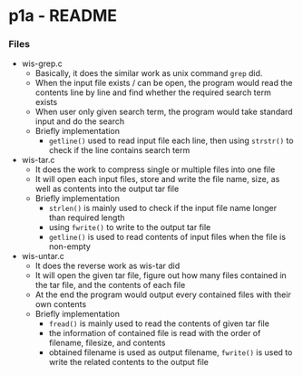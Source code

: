 # p1a - README

### Files
* wis-grep.c
    * Basically, it does the similar work as unix command `grep` did. 
    * When the input file exists / can be open, the program would read the contents line by line and find whether the required search term exists
    * When user only given search term, the program would take standard input and do the search
    * Briefly implementation
        * `getline()` used to read input file each line, then using `strstr()` to check if the line contains search term
* wis-tar.c
    * It does the work to compress single or multiple files into one file
    * It will open each input files, store and write the file name, size, as well as contents into the output tar file
    * Briefly implementation
        * `strlen()` is mainly used to check if the input file name longer than required length
        * using `fwrite()` to write to the output tar file
        * `getline()` is used to read contents of input files when the file is non-empty
* wis-untar.c
    * It does the reverse work as wis-tar did
    * It will open the given tar file, figure out how many files contained in the tar file, and the contents of each file
    * At the end the program would output every contained files with their own contents
    * Briefly implementation
        * `fread()` is mainly used to read the contents of given tar file
        * the information of contained file is read with the order of filename, filesize, and contents
        * obtained filename is used as output filename, `fwrite()` is used to write the related contents to the output file
